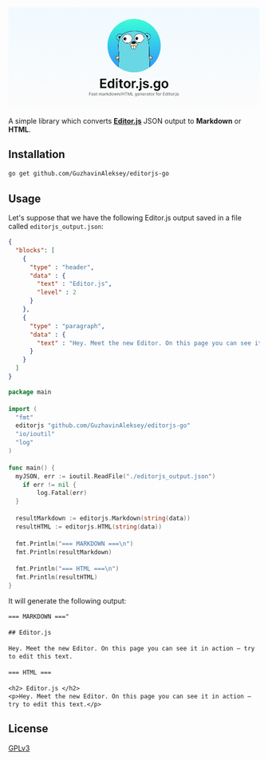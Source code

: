 <img src="/misc/cover.png" alt="Editorjs.go" />

A simple library which converts **[Editor.js](https://editorjs.io)** JSON output to **Markdown** or **HTML**.

## Installation

```bash
go get github.com/GuzhavinAleksey/editorjs-go
```

## Usage

Let's suppose that we have the following Editor.js output saved in a file called `editorjs_output.json`:

```json
{
  "blocks": [
    {
      "type" : "header",
      "data" : {
        "text" : "Editor.js",
        "level" : 2
      }
    },
    {
      "type" : "paragraph",
      "data" : {
        "text" : "Hey. Meet the new Editor. On this page you can see it in action — try to edit this text."
      }
    }
  ]
}
```

```go
package main

import (
  "fmt"
  editorjs "github.com/GuzhavinAleksey/editorjs-go"
  "io/ioutil"
  "log"
)

func main() {
  myJSON, err := ioutil.ReadFile("./editorjs_output.json")
	if err != nil {
		log.Fatal(err)
  }
  
  resultMarkdown := editorjs.Markdown(string(data))
  resultHTML := editorjs.HTML(string(data))

  fmt.Println("=== MARKDOWN ===\n")
  fmt.Println(resultMarkdown)

  fmt.Println("=== HTML ===\n")
  fmt.Println(resultHTML)
}
```

It will generate the following output:

```
=== MARKDOWN ==="

## Editor.js

Hey. Meet the new Editor. On this page you can see it in action — try to edit this text.

=== HTML ===

<h2> Editor.js </h2>
<p>Hey. Meet the new Editor. On this page you can see it in action — try to edit this text.</p>
```

## License
[GPLv3](/LICENSE.md)
